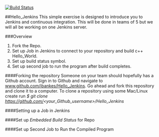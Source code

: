 [![Build Status](http://ec2-52-43-46-166.us-west-2.compute.amazonaws.com:8080/job/Hello_Jenkins/badge/icon?.png)](http://ec2-52-43-46-166.us-west-2.compute.amazonaws.com:8080/job/Hello_Jenkins/)

##Hello_Jenkins
This simple exercise is designed to introduce you to Jenkins and continuous
integration. This will be done in teams of 5 but we will all be working on one
Jenkins server.


###Overview
1. Fork the Repo.
2. Set up Job in Jenkins to connect to your repository and build c++ Hello_World.
3. Set up build status symbol.
4. Set up second job to run the program after build completes.

####Forking the repository
Someone on your team should hopefully has a Github account. Sign in to Github and navigate to www.github.com/jbankes/Hello_Jenkins. Go ahead and fork this repository and clone it to a computer.
To clone a repository using some Mac/Linux create run
_$ git clone https://github.com/<your_Github_username>/Hello_Jenkins_

####Setting up a Job in Jenkins



####Set up _Embedded Build Status_ for Repo


####Set up Second Job to Run the Compiled Program

